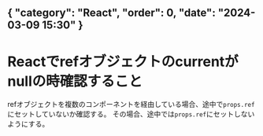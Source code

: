 { "category": "React",  "order": 0, "date": "2024-03-09 15:30" }
---
# Reactでrefオブジェクトのcurrentがnullの時確認すること

refオブジェクトを複数のコンポーネントを経由している場合、途中で`props.ref`にセットしていないか確認する。
その場合、途中では`props.ref`にセットしないようにする。